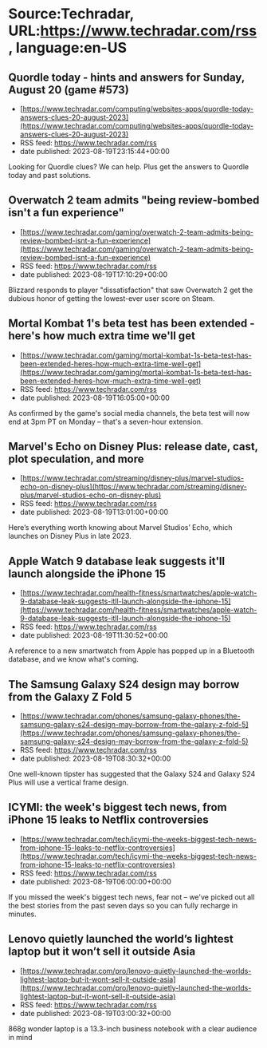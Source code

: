 # Source:Techradar, URL:https://www.techradar.com/rss, language:en-US

## Quordle today - hints and answers for Sunday, August 20 (game #573)
 - [https://www.techradar.com/computing/websites-apps/quordle-today-answers-clues-20-august-2023](https://www.techradar.com/computing/websites-apps/quordle-today-answers-clues-20-august-2023)
 - RSS feed: https://www.techradar.com/rss
 - date published: 2023-08-19T23:15:44+00:00

Looking for Quordle clues? We can help. Plus get the answers to Quordle today and past solutions.

## Overwatch 2 team admits "being review-bombed isn't a fun experience"
 - [https://www.techradar.com/gaming/overwatch-2-team-admits-being-review-bombed-isnt-a-fun-experience](https://www.techradar.com/gaming/overwatch-2-team-admits-being-review-bombed-isnt-a-fun-experience)
 - RSS feed: https://www.techradar.com/rss
 - date published: 2023-08-19T17:10:29+00:00

Blizzard responds to player "dissatisfaction" that saw Overwatch 2 get the dubious honor of getting the lowest-ever user score on Steam.

## Mortal Kombat 1's beta test has been extended - here's how much extra time we'll get
 - [https://www.techradar.com/gaming/mortal-kombat-1s-beta-test-has-been-extended-heres-how-much-extra-time-well-get](https://www.techradar.com/gaming/mortal-kombat-1s-beta-test-has-been-extended-heres-how-much-extra-time-well-get)
 - RSS feed: https://www.techradar.com/rss
 - date published: 2023-08-19T16:05:00+00:00

As confirmed by the game's social media channels, the beta test will now end at 3pm PT on Monday – that's a seven-hour extension.

## Marvel's Echo on Disney Plus: release date, cast, plot speculation, and more
 - [https://www.techradar.com/streaming/disney-plus/marvel-studios-echo-on-disney-plus](https://www.techradar.com/streaming/disney-plus/marvel-studios-echo-on-disney-plus)
 - RSS feed: https://www.techradar.com/rss
 - date published: 2023-08-19T13:01:00+00:00

Here’s everything worth knowing about Marvel Studios’ Echo, which launches on Disney Plus in late 2023.

## Apple Watch 9 database leak suggests it'll launch alongside the iPhone 15
 - [https://www.techradar.com/health-fitness/smartwatches/apple-watch-9-database-leak-suggests-itll-launch-alongside-the-iphone-15](https://www.techradar.com/health-fitness/smartwatches/apple-watch-9-database-leak-suggests-itll-launch-alongside-the-iphone-15)
 - RSS feed: https://www.techradar.com/rss
 - date published: 2023-08-19T11:30:52+00:00

A reference to a new smartwatch from Apple has popped up in a Bluetooth database, and we know what's coming.

## The Samsung Galaxy S24 design may borrow from the Galaxy Z Fold 5
 - [https://www.techradar.com/phones/samsung-galaxy-phones/the-samsung-galaxy-s24-design-may-borrow-from-the-galaxy-z-fold-5](https://www.techradar.com/phones/samsung-galaxy-phones/the-samsung-galaxy-s24-design-may-borrow-from-the-galaxy-z-fold-5)
 - RSS feed: https://www.techradar.com/rss
 - date published: 2023-08-19T08:30:32+00:00

One well-known tipster has suggested that the Galaxy S24 and Galaxy S24 Plus will use a vertical frame design.

## ICYMI: the week's biggest tech news, from iPhone 15 leaks to Netflix controversies
 - [https://www.techradar.com/tech/icymi-the-weeks-biggest-tech-news-from-iphone-15-leaks-to-netflix-controversies](https://www.techradar.com/tech/icymi-the-weeks-biggest-tech-news-from-iphone-15-leaks-to-netflix-controversies)
 - RSS feed: https://www.techradar.com/rss
 - date published: 2023-08-19T06:00:00+00:00

If you missed the week's biggest tech news, fear not – we've picked out all the best stories from the past seven days so you can fully recharge in minutes.

## Lenovo quietly launched the world’s lightest laptop but it won’t sell it outside Asia
 - [https://www.techradar.com/pro/lenovo-quietly-launched-the-worlds-lightest-laptop-but-it-wont-sell-it-outside-asia](https://www.techradar.com/pro/lenovo-quietly-launched-the-worlds-lightest-laptop-but-it-wont-sell-it-outside-asia)
 - RSS feed: https://www.techradar.com/rss
 - date published: 2023-08-19T03:00:32+00:00

868g wonder laptop is a 13.3-inch business notebook with a clear audience in mind

